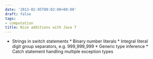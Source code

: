 ```yaml
---
date: '2013-02-05T09:02:00+00:00'
draft: false
tags:
- computation
title: Nice additions with Java 7
---
```


- Strings in switch statements * Binary number literals * Integral literal digit group separators, e.g. 999_999_999 * Generic type inference * Catch statement handling multiple exception types
